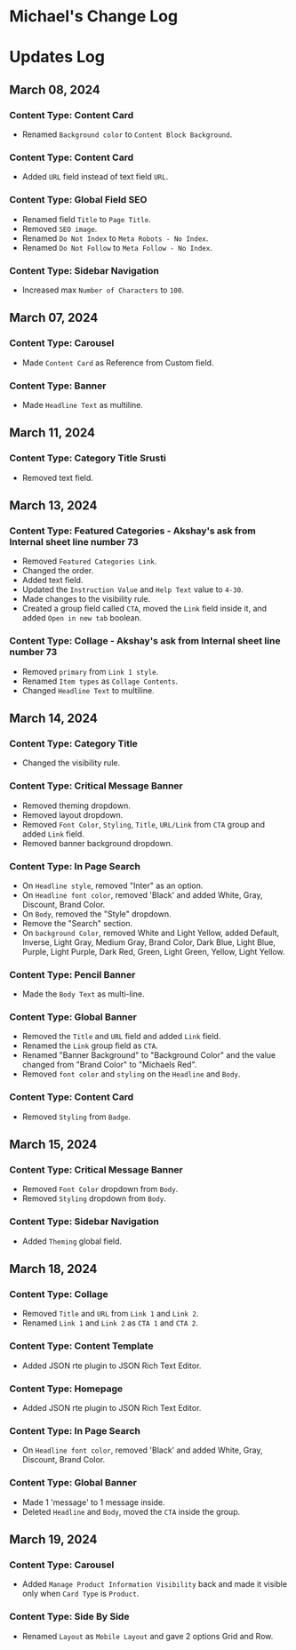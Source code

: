 # Michael's Change Log
# Updates Log

## March 08, 2024

### Content Type: Content Card
- Renamed `Background color` to `Content Block Background`.

### Content Type: Content Card
- Added `URL` field instead of text field `URL`.

### Content Type: Global Field SEO
- Renamed field `Title` to `Page Title`.
- Removed `SEO image`.
- Renamed `Do Not Index` to `Meta Robots - No Index`.
- Renamed `Do Not Follow` to `Meta Follow - No Index`.

### Content Type: Sidebar Navigation
- Increased max `Number of Characters` to `100`.

## March 07, 2024

### Content Type: Carousel
- Made `Content Card` as Reference from Custom field.

### Content Type: Banner
- Made `Headline Text` as multiline.

## March 11, 2024

### Content Type: Category Title Srusti
- Removed text field.

## March 13, 2024

### Content Type: Featured Categories - Akshay's ask from Internal sheet line number 73
- Removed `Featured Categories Link`.
- Changed the order.
- Added text field.
- Updated the `Instruction Value` and `Help Text` value to `4-30`.
- Made changes to the visibility rule.
- Created a group field called `CTA`, moved the `Link` field inside it, and added `Open in new tab` boolean.

### Content Type: Collage - Akshay's ask from Internal sheet line number 73
- Removed `primary` from `Link 1 style`.
- Renamed `Item types` as `Collage Contents`.
- Changed `Headline Text` to multiline.

## March 14, 2024

### Content Type: Category Title
- Changed the visibility rule.

### Content Type: Critical Message Banner
- Removed theming dropdown.
- Removed layout dropdown.
- Removed `Font Color`, `Styling`, `Title`, `URL/Link` from `CTA` group and added `Link` field.
- Removed banner background dropdown.

### Content Type: In Page Search
- On `Headline style`, removed "Inter" as an option.
- On `Headline font color`, removed 'Black' and added White, Gray, Discount, Brand Color.
- On `Body`, removed the "Style" dropdown.
- Remove the "Search" section.
- On `background Color`, removed White and Light Yellow, added Default, Inverse, Light Gray, Medium Gray, Brand Color, Dark Blue, Light Blue, Purple, Light Purple, Dark Red, Green, Light Green, Yellow, Light Yellow.

### Content Type: Pencil Banner
- Made the `Body Text` as multi-line.

### Content Type: Global Banner
- Removed the `Title` and `URL` field and added `Link` field.
- Renamed the `Link` group field as `CTA`.
- Renamed "Banner Background" to "Background Color" and the value changed from "Brand Color" to "Michaels Red".
- Removed `font color` and `styling` on the `Headline` and `Body`.

### Content Type: Content Card
- Removed `Styling` from `Badge`.

## March 15, 2024

### Content Type: Critical Message Banner
- Removed `Font Color` dropdown from `Body`.
- Removed `Styling` dropdown from `Body`.

### Content Type: Sidebar Navigation
- Added `Theming` global field.

## March 18, 2024

### Content Type: Collage
- Removed `Title` and `URL` from `Link 1` and `Link 2`.
- Renamed `Link 1` and `Link 2` as `CTA 1` and `CTA 2`.

### Content Type: Content Template
- Added JSON rte plugin to JSON Rich Text Editor.

### Content Type: Homepage
- Added JSON rte plugin to JSON Rich Text Editor.

### Content Type: In Page Search
- On `Headline font color`, removed 'Black' and added White, Gray, Discount, Brand Color.

### Content Type: Global Banner
- Made 1 'message' to 1 message inside.
- Deleted `Headline` and `Body`, moved the `CTA` inside the group.

## March 19, 2024

### Content Type: Carousel
- Added `Manage Product Information Visibility` back and made it visible only when `Card Type` is `Product`.

### Content Type: Side By Side
- Renamed `Layout` as `Mobile Layout` and gave 2 options Grid and Row.
